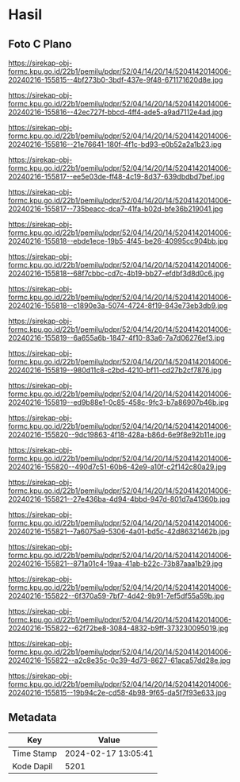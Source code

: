 # Hasil

## Foto C Plano

https://sirekap-obj-formc.kpu.go.id/22b1/pemilu/pdpr/52/04/14/20/14/5204142014006-20240216-155815--4bf273b0-3bdf-437e-9f48-671171620d8e.jpg

https://sirekap-obj-formc.kpu.go.id/22b1/pemilu/pdpr/52/04/14/20/14/5204142014006-20240216-155816--42ec727f-bbcd-4ff4-ade5-a9ad7112e4ad.jpg

https://sirekap-obj-formc.kpu.go.id/22b1/pemilu/pdpr/52/04/14/20/14/5204142014006-20240216-155816--21e76641-180f-4f1c-bd93-e0b52a2a1b23.jpg

https://sirekap-obj-formc.kpu.go.id/22b1/pemilu/pdpr/52/04/14/20/14/5204142014006-20240216-155817--ee5e03de-ff48-4c19-8d37-639dbdbd7bef.jpg

https://sirekap-obj-formc.kpu.go.id/22b1/pemilu/pdpr/52/04/14/20/14/5204142014006-20240216-155817--735beacc-dca7-41fa-b02d-bfe36b219041.jpg

https://sirekap-obj-formc.kpu.go.id/22b1/pemilu/pdpr/52/04/14/20/14/5204142014006-20240216-155818--ebde1ece-19b5-4f45-be26-40995cc904bb.jpg

https://sirekap-obj-formc.kpu.go.id/22b1/pemilu/pdpr/52/04/14/20/14/5204142014006-20240216-155818--68f7cbbc-cd7c-4b19-bb27-efdbf3d8d0c6.jpg

https://sirekap-obj-formc.kpu.go.id/22b1/pemilu/pdpr/52/04/14/20/14/5204142014006-20240216-155818--c1890e3a-5074-4724-8f19-843e73eb3db9.jpg

https://sirekap-obj-formc.kpu.go.id/22b1/pemilu/pdpr/52/04/14/20/14/5204142014006-20240216-155819--6a655a6b-1847-4f10-83a6-7a7d06276ef3.jpg

https://sirekap-obj-formc.kpu.go.id/22b1/pemilu/pdpr/52/04/14/20/14/5204142014006-20240216-155819--980d11c8-c2bd-4210-bf11-cd27b2cf7876.jpg

https://sirekap-obj-formc.kpu.go.id/22b1/pemilu/pdpr/52/04/14/20/14/5204142014006-20240216-155819--ed9b88e1-0c85-458c-9fc3-b7a86907b46b.jpg

https://sirekap-obj-formc.kpu.go.id/22b1/pemilu/pdpr/52/04/14/20/14/5204142014006-20240216-155820--9dc19863-4f18-428a-b86d-6e9f8e92b11e.jpg

https://sirekap-obj-formc.kpu.go.id/22b1/pemilu/pdpr/52/04/14/20/14/5204142014006-20240216-155820--490d7c51-60b6-42e9-a10f-c2f142c80a29.jpg

https://sirekap-obj-formc.kpu.go.id/22b1/pemilu/pdpr/52/04/14/20/14/5204142014006-20240216-155821--27e436ba-4d94-4bbd-947d-801d7a41360b.jpg

https://sirekap-obj-formc.kpu.go.id/22b1/pemilu/pdpr/52/04/14/20/14/5204142014006-20240216-155821--7a6075a9-5306-4a01-bd5c-42d86321462b.jpg

https://sirekap-obj-formc.kpu.go.id/22b1/pemilu/pdpr/52/04/14/20/14/5204142014006-20240216-155821--871a01c4-19aa-41ab-b22c-73b87aaa1b29.jpg

https://sirekap-obj-formc.kpu.go.id/22b1/pemilu/pdpr/52/04/14/20/14/5204142014006-20240216-155822--6f370a59-7bf7-4d42-9b91-7ef5df55a59b.jpg

https://sirekap-obj-formc.kpu.go.id/22b1/pemilu/pdpr/52/04/14/20/14/5204142014006-20240216-155822--62f72be8-3084-4832-b9ff-373230095019.jpg

https://sirekap-obj-formc.kpu.go.id/22b1/pemilu/pdpr/52/04/14/20/14/5204142014006-20240216-155822--a2c8e35c-0c39-4d73-8627-61aca57dd28e.jpg

https://sirekap-obj-formc.kpu.go.id/22b1/pemilu/pdpr/52/04/14/20/14/5204142014006-20240216-155815--19b94c2e-cd58-4b98-9f65-da5f7f93e633.jpg


## Metadata

| Key        | Value               |
| ---------- | ------------------- |
| Time Stamp | 2024-02-17 13:05:41 |
| Kode Dapil | 5201                |



